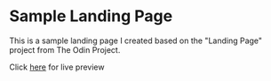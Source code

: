 # Sample Landing Page

This is a sample landing page I created based on the "Landing Page" project from The Odin Project.

Click [here](https://1reubent.github.io/odin-landing-page/) for live preview